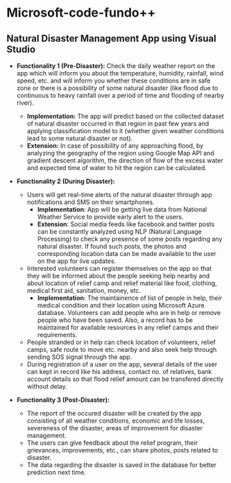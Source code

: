 # Microsoft-code-fundo++

## Natural Disaster Management App using Visual Studio

- **Functionality 1 (Pre-Disaster):** Check the daily weather report on the app which will inform you about the temperature, humidity, rainfall, wind speed, etc. and will inform you whether these conditions are in safe zone or there is a possibility of  some natural disaster (like flood due to continuous to heavy rainfall over a period of time and flooding of nearby river).
  - **Implementation:** The app will predict based on the collected dataset of natural disaster occurred in that region in past few years and applying classification model to it (whether given weather conditions lead to some natural disaster or not).
  - **Extension:** In case of possibility of any approaching flood, by analyzing the geography of the region using Google Map API and gradient descent algorithm, the direction of flow of the excess water and expected time of water to hit the region can be calculated.
  
- **Functionality 2 (During Disaster):** 
  - Users will get real-time alerts of the natural disaster through app notifications and SMS on their smartphones. 
      - **Implementation**: App will be getting live data from National Weather Service to provide early alert to the users. 
      - **Extension**: Social media feeds like facebook and twitter posts can be constantly analyzed using NLP (Natural Language Processing) to check any presence of some posts regarding any natural disaster. If found such posts, the photos and corresponding location data can be made available to the user on the app for live updates. 
  - Interested volunteers can register themselves on the app so that they will be informed about the people seeking help nearby and about location of relief camp and relief material like food, clothing, medical first aid, sanitation, money, etc.
      - **Implementation**: The maintainence of list of people in help, their medical condition and their location using Microsoft Azure database. Volunteers can add people who are in help or remove people who have been saved. Also, a record has to be maintained for available resources in any relief camps and their requirements.
  - People stranded or in help can check location of volunteers, relief camps, safe route to move etc. nearby and also seek help through sending SOS signal through the app.
  - During registration of a user on the app, several details of the user can kept in record like his address, contact no. of relatives, bank account details so that flood relief amount can be transfered directly without delay.
  
- **Functionality 3 (Post-Disaster):** 
  - The report of the occured disaster will be created by the app consisting of all weather conditions, economic and life losses, severeness of the disaster, areas of improvement for disaster management.
  - The users can give feedback about the relief program, their grievances, improvements, etc., can share photos, posts related to disaster.
  - The data regarding the disaster is saved in the database for better prediction next time.
